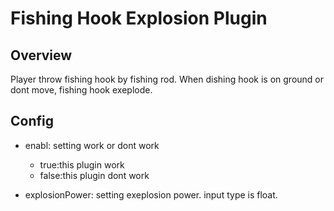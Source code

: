 # Fishing Hook Explosion Plugin
## Overview
Player throw fishing hook by fishing rod.
When dishing hook is on ground or dont move, fishing hook exeplode.

## Config
- enabl: setting work or dont work
  - true:this plugin work
  - false:this plugin dont work
  
- explosionPower: setting exeplosion power. input type is float.

